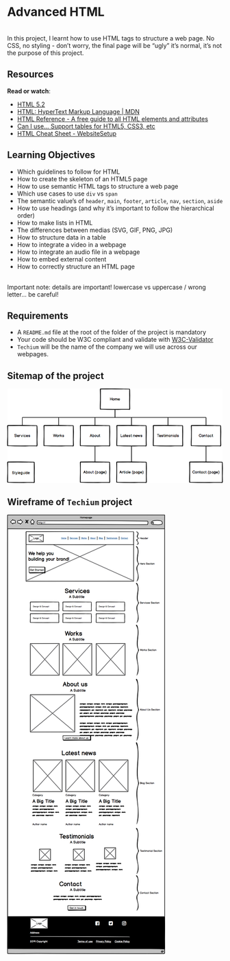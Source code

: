 
<h1>Advanced HTML</h1>

<br>In this project, I learnt how to use HTML tags to structure a web page. No CSS, no styling - don’t worry, the final page will be “ugly” it’s normal, it’s not the purpose of this project.
 
<h2>Resources</h2>

<p><strong>Read or watch</strong>:</p>

<ul>
<li><a href="/rltoken/vKPDYmtKXaKCHn5lpZXz7w" title="HTML 5.2" target="_blank">HTML 5.2</a></li>
<li><a href="/rltoken/ZSMZYbNUWEhTarg4x5syCQ" title="HTML: HyperText Markup Language | MDN" target="_blank">HTML: HyperText Markup Language | MDN</a></li>
<li><a href="/rltoken/hPxzkJUCKscaZ1YgG0Xaig" title="HTML Reference - A free guide to all HTML elements and attributes" target="_blank">HTML Reference - A free guide to all HTML elements and attributes</a></li>
<li><a href="/rltoken/C1sjK7n4YYmXjzgN07LgUg" title="Can I use... Support tables for HTML5, CSS3, etc" target="_blank">Can I use&hellip; Support tables for HTML5, CSS3, etc</a></li>
<li><a href="/rltoken/33djKxCai7mwDufKGL7eCg" title="HTML Cheat Sheet - WebsiteSetup" target="_blank">HTML Cheat Sheet - WebsiteSetup</a></li>
</ul>

<h2>Learning Objectives</h2>

<ul>
<li>Which guidelines to follow for HTML</li>
<li>How to create the skeleton of an HTML5 page</li>
<li>How to use semantic HTML tags to structure a web page</li>
<li>Which use cases to use <code>div</code> vs <code>span</code></li>
<li>The semantic value&rsquo;s of <code>header</code>, <code>main</code>, <code>footer</code>, <code>article</code>, <code>nav</code>, <code>section</code>, <code>aside</code></li>
<li>How to use headings (and why it&rsquo;s important to follow the hierarchical order)</li>
<li>How to make lists in HTML</li>
<li>The differences between medias (SVG, GIF, PNG, JPG)</li>
<li>How to structure data in a table</li>
<li>How to integrate a video in a webpage</li>
<li>How to integrate an audio file in a webpage</li>
<li>How to embed external content</li>
<li>How to correctly structure an HTML page</li>
</ul>


<br>Important note: details are important! lowercase vs uppercase / wrong letter… be careful!


<h2>Requirements</h2>

<ul>
<li>A <code>README.md</code> file at the root of the folder of the project is mandatory</li>
<li>Your code should be W3C compliant and validate with <a href="/rltoken/Ru21MgHZLPDcXSsUrHwKJg" title="W3C-Validator" target="_blank">W3C-Validator</a></li>
<li><code>Techium</code> will be the name of the company we will use across our webpages.</li>
</ul>


## Sitemap of the project

![Sitemap](./images/Sitemap.png)

## Wireframe of `Techium` project

![Wireframe](./images/wireframe.png)


